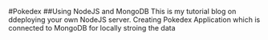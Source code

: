 #Pokedex
##Using NodeJS and MongoDB
This is my tutorial blog on ddeploying your own NodeJS server. Creating Pokedex Application which is connected to MongoDB for locally stroing the data
